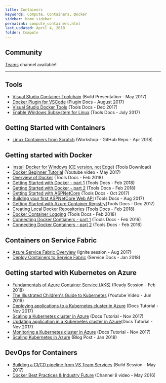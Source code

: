 ```yaml
---
title: Containers
keywords: Compute, Containers, Docker
sidebar: home_sidebar
permalink: compute_containers.html
last_updated: April 4, 2018
folder: Compute
---
```


## Community

[Teams](https://teams.microsoft.com/l/channel/19%3a3c971a3cb71548a2b5b939a5583e9c04%40thread.skype/Compute%2520-%2520Containers?groupId=dff0a70d-6316-4124-ae5a-e9d06f63ec34&tenantId=72f988bf-86f1-41af-91ab-2d7cd011db47) channel available!

<!-- Add in any communities worth following: blogs, twitter, etc. -->
---
<!-- Here, add in any links to useful resources. The structure is not fixed, it can be grouped by scenario, by tech, or set up as a learning path -->

## Tools

- [Visual Studio Container Toolchain](https://channel9.msdn.com/Events/Build/2017/KEY01#time=1h39m43s) (Build Presentation - May 2017)
- [Docker Plugin for VSCode](http://code.visualstudio.com/docs/languages/dockerfile) (Plugin Docs - August 2017)
- [Visual Studio Docker Tools](https://docs.microsoft.com/en-us/aspnet/core/publishing/visual-studio-tools-for-docker) (Tools Docs - Dec 2017)
- [Enable Windows Subsystem for Linux](https://msdn.microsoft.com/en-us/commandline/wsl/install_guide?f=255&MSPPError=-2147217396) (Tools Docs - July 2017)

## Getting Started with Containers
- [Linux Containers from Scratch](https://github.com/dcasati/rubber-docker) (Workshop - GitHub Repo - Apr 2018)

## Getting started with Docker

- [Install Docker for Windows (CE version, not Edge)](https://store.docker.com/editions/community/docker-ce-desktop-windows/) (Tools Download)
- [Docker Beginner Tutorial](https://www.youtube.com/watch?v=wi-MGFhrad0) (Youtube video - May 2017)
- [Overview of Docker](https://docs.docker.com/engine/docker-overview/) (Tools Docs - Feb 2018)
- [Getting Started with Docker - part 1](https://docs.docker.com/get-started/) (Tools Docs - Feb 2018)
- [Getting Started with Docker - part 2](https://docs.docker.com/get-started/part2/) (Tools Docs - Feb 2018)
- [Getting Started with ASPNetCore](https://docs.microsoft.com/en-us/aspnet/core/getting-started) (Tools Docs - Oct 2017)
- [Building your first ASPNetCore Web API](https://docs.microsoft.com/en-us/aspnet/core/tutorials/first-web-api) (Tools Docs - Aug 2017)
- [Getting Started with Azure Container Registry](https://docs.microsoft.com/en-us/azure/container-registry/container-registry-get-started-azure-cli)(Tools Docs - Dec 2017)
- [Creating Local Docker Repositories](https://docs.docker.com/registry/deploying/) (Tools Docs - Feb 2018)
- [Docker Container Logging](https://docs.docker.com/engine/admin/logging/view_container_logs/) (Tools Docs - Feb 2018)
- [Connecting Docker Contianers - part 1](https://deis.com/blog/2016/connecting-docker-containers-1/) (Tools Docs - Feb 2016)
- [Connecting Docker Containers - part 2](https://deis.com/blog/2016/connecting-docker-containers-2/) (Tools Docs - Feb 2016)

## Containers on Service Fabric

- [Azure Service Fabric Overview](https://myignite.microsoft.com/sessions/55068) (Ignite session - Aug 2017)
- [Deploy Containers to Service Fabric](https://docs.microsoft.com/en-us/azure/service-fabric/service-fabric-get-started-containers) (Service Docs - Jan 2018)

## Getting started with Kubernetes on Azure

- [Fundamentals of Azure Container Service (AKS)](https://content.microsoftready.com/FY18Q3/session/CD-DEV100-R1) (Ready Session - Feb 2018)
- [The Illustrated Children's Guide to Kubernetes](https://www.youtube.com/watch?v=4ht22ReBjno) (Youtube Video - Jun 2016)
- [Deploying applications to a Kubernetes cluster in Azure](https://docs.microsoft.com/en-us/azure/aks/kubernetes-walkthrough) (Docs Tutorial - Nov 2017)
- [Scaling a Kubernetes cluster in Azure](https://docs.microsoft.com/en-us/azure/aks/tutorial-kubernetes-scale) (Docs Tutorial - Nov 2017)
- [Updating application in a Kubernetes cluster in Azure](https://docs.microsoft.com/en-us/azure/aks/tutorial-kubernetes-app-update)(Docs Tutorial - Nov 2017)
- [Monitoring a Kubernetes cluster in Azure](https://docs.microsoft.com/en-us/azure/aks/tutorial-kubernetes-monitor) (Docs Tutorial - Nov 2017)
- [Scaling Kubernetes in Azure](https://blog.openai.com/scaling-kubernetes-to-2500-nodes/) (Blog Post - Jan 2018)

## DevOps for Containers

- [Building a CI/CD pipeline from VS Team Services](https://channel9.msdn.com/Events/Build/2017/P4161) (Build Session - May 2017)
- [Docker Best Practices & Industry Future](https://channel9.msdn.com/Shows/DevOps-Dimension/8--Docker-Best-Practices--Industry-Future) (Channel 9 video - May 2016)
